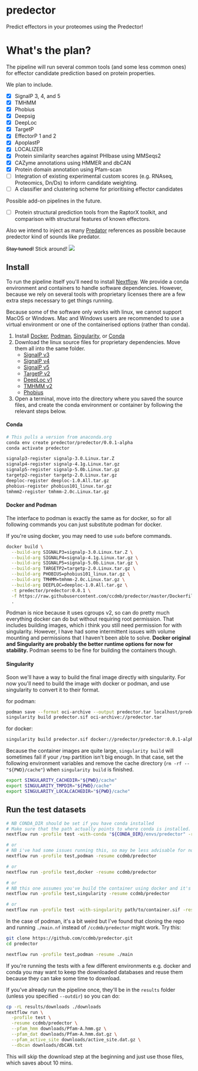 # predector

Predict effectors in your proteomes using the Predector!


# What's the plan?

The pipeline will run several common tools (and some less common ones) for effector candidate prediction based on protein properties.

We plan to include.

 - [x] SignalP 3, 4, and 5
 - [x] TMHMM
 - [x] Phobius
 - [x] Deepsig
 - [x] DeepLoc
 - [x] TargetP
 - [x] EffectorP 1 and 2
 - [x] ApoplastP
 - [x] LOCALIZER
 - [x] Protein similarity searches against PHIbase using MMSeqs2
 - [x] CAZyme annotations using HMMER and dbCAN
 - [x] Protein domain annotation using Pfam-scan
 - [ ] Integration of existing experimental custom scores (e.g. RNAseq, Proteomics, Dn/Ds) to inform candidate weighting.
 - [ ] A classifier and clustering scheme for prioritising effector candidates

Possible add-on pipelines in the future.
 - [ ] Protein structural prediction tools from the RaptorX toolkit, and comparison with structural features of known effectors.



Also we intend to inject as many [Predator](https://en.wikipedia.org/wiki/Predator_(film)) references as possible because predector kind of sounds like predator.

~~Stay tuned!~~
Stick around!
![](https://images.amcnetworks.com/ifc.com/wp-content/uploads/2016/03/stickaround.gif)


## Install

To run the pipeline itself you'll need to install [Nextflow](https://www.nextflow.io/).
We provide a conda environment and containers to handle software dependencies.
However, because we rely on several tools with proprietary licenses there are a few extra steps necessary to get things running.

Because some of the software only works with linux, we cannot support MacOS or Windows.
Mac and Windows users are recommended to use a virtual environment or one of the containerised options (rather than conda).

1) Install [Docker](https://docs.docker.com/engine/install/), [Podman](https://podman.io/), [Singularity](https://sylabs.io/guides/3.5/user-guide/), or [Conda](https://docs.conda.io/en/latest/miniconda.html)
2) Download the linux source files for proprietary dependencies.
   Move them all into the same folder.
   - [SignalP v3](https://services.healthtech.dtu.dk/services/SignalP-3.0/9-Downloads.php#)
   - [SignalP v4](https://services.healthtech.dtu.dk/services/SignalP-4.1/9-Downloads.php#)
   - [SignalP v5](https://services.healthtech.dtu.dk/services/SignalP-5.0/9-Downloads.php#)
   - [TargetP v2](https://services.healthtech.dtu.dk/services/TargetP-2.0/9-Downloads.php#)
   - [DeepLoc v1](https://services.healthtech.dtu.dk/services/DeepLoc-1.0/9-Downloads.php#)
   - [TMHMM v2](https://services.healthtech.dtu.dk/services/TMHMM-2.0/9-Downloads.php#)
   - [Phobius](http://software.sbc.su.se/cgi-bin/request.cgi?project=phobius)
3) Open a terminal, move into the directory where you saved the source files, and create the conda environment or container by following the relevant steps below.


#### Conda

```bash
# This pulls a version from anaconda.org
conda env create predector/predector/0.0.1-alpha
conda activate predector

signalp3-register signalp-3.0.Linux.tar.Z
signalp4-register signalp-4.1g.Linux.tar.gz
signalp5-register signalp-5.0b.Linux.tar.gz
targetp2-register targetp-2.0.Linux.tar.gz
deeploc-register deeploc-1.0.All.tar.gz
phobius-register phobius101_linux.tar.gz
tmhmm2-register tmhmm-2.0c.Linux.tar.gz
```


#### Docker and Podman

The interface to podman is exactly the same as for docker, so
for all following commands you can just substitute podman for docker.

If you're using docker, you may need to use `sudo` before commands.

```bash
docker build \
  --build-arg SIGNALP3=signalp-3.0.Linux.tar.Z \
  --build-arg SIGNALP4=signalp-4.1g.Linux.tar.gz \
  --build-arg SIGNALP5=signalp-5.0b.Linux.tar.gz \
  --build-arg TARGETP2=targetp-2.0.Linux.tar.gz \
  --build-arg PHOBIUS=phobius101_linux.tar.gz \
  --build-arg TMHMM=tmhmm-2.0c.Linux.tar.gz \
  --build-arg DEEPLOC=deeploc-1.0.All.tar.gz \
  -t predector/predector:0.0.1 \
  -f https://raw.githubusercontent.com/ccdmb/predector/master/Dockerfile \
  .
```

Podman is nice because it uses cgroups v2, so can do pretty much everything docker can do but without requiring root permission.
That includes building images, which i think you still need permission for with singularity.
However, I have had some intermittent issues with volume mounting and permissions that I haven't been able to solve.
**Docker original and Singularity are probably the better runtime options for now for stability.**
Podman seems to be fine for building the containers though.


#### Singularity

Soon we'll have a way to build the final image directly with singularity.
For now you'll need to build the image with docker or podman, and use singularity to convert it to their format.

for podman:

```bash
podman save --format oci-archive --output predector.tar localhost/predector/predector:0.0.1-alpha
singularity build predector.sif oci-archive://predector.tar
```

for docker:

```bash
singularity build predector.sif docker://predector/predector:0.0.1-alpha
```

Because the container images are quite large, `singularity build` will sometimes fail if your `/tmp` partition isn't big enough.
In that case, set the following environment variables and remove the cache directory (`rm -rf -- "${PWD}/cache"`) when `singularity build` is finished.

```bash
export SINGULARITY_CACHEDIR="${PWD}/cache"
export SINGULARITY_TMPDIR="${PWD}/cache"
export SINGULARITY_LOCALCACHEDIR="${PWD}/cache"
```

## Run the test datasets


```bash
# NB CONDA_DIR should be set if you have conda installed
# Make sure that the path actually points to where conda is installed.
nextflow run -profile test -with-conda "${CONDA_DIR}/envs/predector" -resume ccdmb/predector

# or
# NB i've had some issues running this, so may be less advisable for now.
nextflow run -profile test,podman -resume ccdmb/predector

# or
nextflow run -profile test,docker -resume ccdmb/predector

# or
# NB this one assumes you've build the container using docker and it's in your local docker registry.
nextflow run -profile test,singularity -resume ccdmb/predector

# or
nextflow run -profile test -with-singularity path/to/container.sif -resume ccdmb/predector
```

In the case of podman, it's a bit weird but I've found that cloning the repo and running `./main.nf` instead of `/ccdmb/predector` might work.
Try this:

```bash
git clone https://github.com/ccdmb/predector.git
cd predector

nextflow run -profile test,podman -resume ./main
```


If you're running the tests with a few different environments e.g. docker and conda you may want to keep the downloaded databases and reuse them because they can take some time to download.

If you've already run the pipeline once, they'll be in the `results` folder (unless you specified `--outdir`) so you can do:

```bash
cp -rL results/downloads ./downloads
nextflow run \
  -profile test \
  -resume ccdmb/predector \
  --pfam_hmm downloads/Pfam-A.hmm.gz \
  --pfam_dat downloads/Pfam-A.hmm.dat.gz \
  --pfam_active_site downloads/active_site.dat.gz \
  --dbcan downloads/dbCAN.txt
```

This will skip the download step at the beginning and just use those files, which saves about 10 mins.

